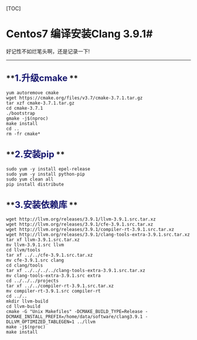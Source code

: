 
[TOC]

# **Centos7  编译安装Clang 3.9.1**#

好记性不如烂笔头啊，还是记录一下!

----------

## **<font color=#191970 size=5>1.升级cmake</font> ** ##


``` 
yum autoremove cmake
wget https://cmake.org/files/v3.7/cmake-3.7.1.tar.gz
tar xzf cmake-3.7.1.tar.gz
cd cmake-3.7.1
./bootstrap
gmake -j$(nproc)
make install
cd ..
rm -fr cmake*
```

## **<font color=#191970 size=5>2.安装pip</font> ** ##

```
sudo yum -y install epel-release
sudo yum -y install python-pip
sudo yum clean all
pip install distribute
```


## **<font color=#191970 size=5>3.安装依赖库</font> ** ##

``` 
wget http://llvm.org/releases/3.9.1/llvm-3.9.1.src.tar.xz
wget http://llvm.org/releases/3.9.1/cfe-3.9.1.src.tar.xz
wget http://llvm.org/releases/3.9.1/compiler-rt-3.9.1.src.tar.xz
wget http://llvm.org/releases/3.9.1/clang-tools-extra-3.9.1.src.tar.xz
tar xf llvm-3.9.1.src.tar.xz
mv llvm-3.9.1.src llvm
cd llvm/tools
tar xf ../../cfe-3.9.1.src.tar.xz
mv cfe-3.9.1.src clang
cd clang/tools
tar xf ../../../../clang-tools-extra-3.9.1.src.tar.xz
mv clang-tools-extra-3.9.1.src extra
cd ../../../projects
tar xf ../../compiler-rt-3.9.1.src.tar.xz
mv compiler-rt-3.9.1.src compiler-rt
cd ../..
mkdir llvm-build
cd llvm-build
cmake -G "Unix Makefiles" -DCMAKE_BUILD_TYPE=Release -DCMAKE_INSTALL_PREFIX=/home/data/software/clang3.9.1 -DLLVM_OPTIMIZED_TABLEGEN=1 ../llvm
make -j$(nproc)
make install
```



